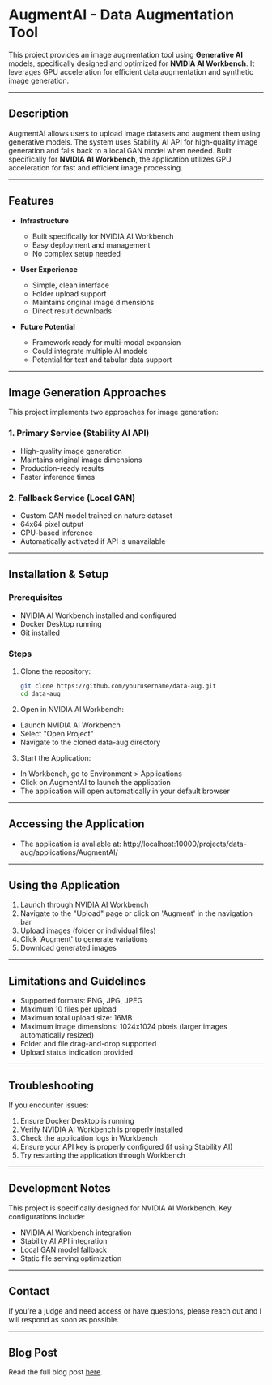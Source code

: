 # AugmentAI - Data Augmentation Tool

This project provides an image augmentation tool using **Generative AI** models, specifically designed and optimized for **NVIDIA AI Workbench**. It leverages GPU acceleration for efficient data augmentation and synthetic image generation.

---

## Description

AugmentAI allows users to upload image datasets and augment them using generative models. The system uses Stability AI API for high-quality image generation and falls back to a local GAN model when needed. Built specifically for **NVIDIA AI Workbench**, the application utilizes GPU acceleration for fast and efficient image processing.

---

## Features

- **Infrastructure**
  - Built specifically for NVIDIA AI Workbench
  - Easy deployment and management
  - No complex setup needed

- **User Experience**
  - Simple, clean interface
  - Folder upload support
  - Maintains original image dimensions
  - Direct result downloads

- **Future Potential**
  - Framework ready for multi-modal expansion
  - Could integrate multiple AI models
  - Potential for text and tabular data support

---

## Image Generation Approaches

This project implements two approaches for image generation:

### 1. Primary Service (Stability AI API)
- High-quality image generation
- Maintains original image dimensions
- Production-ready results
- Faster inference times

### 2. Fallback Service (Local GAN)
- Custom GAN model trained on nature dataset
- 64x64 pixel output
- CPU-based inference
- Automatically activated if API is unavailable

---

## Installation & Setup

### Prerequisites
- NVIDIA AI Workbench installed and configured
- Docker Desktop running
- Git installed

### Steps
1. Clone the repository:
   ```bash
   git clone https://github.com/yourusername/data-aug.git
   cd data-aug

2. Open in NVIDIA AI Workbench:
- Launch NVIDIA AI Workbench
- Select "Open Project"
- Navigate to the cloned data-aug directory

3. Start the Application:
- In Workbench, go to Environment > Applications
- Click on AugmentAI to launch the application
- The application will open automatically in your default browser

---

## Accessing the Application

- The application is avaliable at: http://localhost:10000/projects/data-aug/applications/AugmentAI/

---

## Using the Application

1. Launch through NVIDIA AI Workbench
2. Navigate to the "Upload" page or click on 'Augment' in the navigation bar
3. Upload images (folder or individual files)
4. Click 'Augment' to generate variations
5. Download generated images

---

## Limitations and Guidelines

- Supported formats: PNG, JPG, JPEG
- Maximum 10 files per upload
- Maximum total upload size: 16MB
- Maximum image dimensions: 1024x1024 pixels (larger images automatically resized)
- Folder and file drag-and-drop supported
- Upload status indication provided

---

## Troubleshooting

If you encounter issues:
1. Ensure Docker Desktop is running
2. Verify NVIDIA AI Workbench is properly installed
3. Check the application logs in Workbench
4. Ensure your API key is properly configured (if using Stability AI)
5. Try restarting the application through Workbench

---

## Development Notes

This project is specifically designed for NVIDIA AI Workbench. Key configurations include:
- NVIDIA AI Workbench integration
- Stability AI API integration
- Local GAN model fallback
- Static file serving optimization
 
---

## Contact

If you're a judge and need access or have questions, please reach out and I will respond as soon as possible.
 
---

## Blog Post

Read the full blog post [here](./blogpost.md).